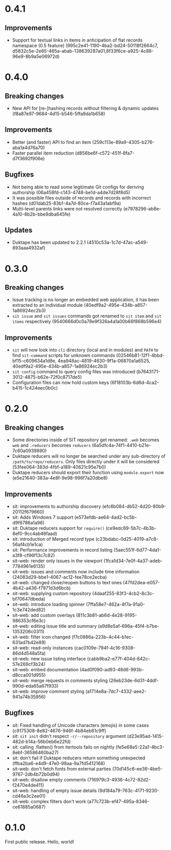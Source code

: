 # 0.4.1

## Improvements

* Support for textual links in items in anticipation of flat records namespace (0.5 feature)
  (995c2e41-1190-4ba2-bd24-50118f2664c7, d5832c5e-2e65-465a-abab-138639287a01,8f33f6ce-a925-4c88-96e9-8b9a5e06972d)

# 0.4.0

## Breaking changes

* New API for [re-]hashing records without filtering & dynamic updates (f8a87e97-9684-4d15-b546-5ffa9da1b658)

## Improvements

* Better (and faster) API to find an item (259c113e-89a9-4305-b276-aba1a4d76a70)
* Faster parallel item reduction (d856be6f-c572-451f-8fa7-d7f3692f906e)

## Bugfixes

* Not being able to read some legitimate Git configs for deriving authorship (06a458fd-c143-4748-be1d-a4de7d28f8d5)
* It was possible files outside of records and records with incorrect hashes (d01dab25-83b1-4a7d-80ce-f7a43a1abf9a)
* Multi-level parents links were not resolved correctly (e7978296-ab8e-4a10-8b2b-bbe9dba645fe)

## Updates

* Duktape has been updated to 2.2.1 (4510c53a-1c7d-47ac-a549-893aaa4932af)

# 0.3.0

## Breaking changes

* Issue tracking is no longer an embedded web application, it has
  been extracted to an individual module (40edf9a2-495e-434b-a857-1a86924ec2b3)
* `sit issue` and `sit issues` commands got renamed to `sit item` and `sit items`
  respectively (9540666d0c0a78e9f326a4a1a00b66f868b596e4)

## Improvements

* `sit` will now look into `cli` directory (local and in modules) and `PATH` to find
  `sit-command` scripts for unknown commands (02546b81-12f1-4bbd-bf15-c609634a1d8e,
  4ea948ac-4819-4630-9f1a-06870a1a6525, 40edf9a2-495e-434b-a857-1a86924ec2b3)
* `sit config` command to query config files was introduced (b7643171-3012-4875-b62e-72f0c8717de5)
* Configuration files can now hold custom keys (6f18103b-6d6d-4ca2-b415-1c424eec0b0c)

# 0.2.0

## Breaking changes

* Some directories inside of SIT repository get renamed: `.web` becomes `web` and
  `.reducers` becomes `reducers` (6a5dfc4a-74f1-4410-b21e-7c60a0939890)
* Duktape reducers will no longer be searched under any sub-directory of
  `/path/to/repo/reducers`. Only files directly under it will be considered
    (53fee064-383d-4fbf-a189-40621c95e7b0)
* Duktape reducers should export their function using `module.export` now (e5e21640-383a-4e8f-9e98-996f7a20dbe8)

## Improvements

* sit: improvements to authorship discovery (efc6b084-db52-4d20-80b9-20112f679660)
* sit: Adds Windows 7 support (e573efdb-ae64-4ad2-bc5b-d9f6786a1a96)
* sit: Duktape reducers support for `require()` (ce9edc69-5b7c-4b3b-8ef0-9cc4ab46faad)
* sit: introduction of Merged record type (c23bdabc-0d25-4019-a7c8-56af4cb1e1ca)
* sit: Performance improvements in record listing (5aec551f-6d77-4da1-a3f8-cf96f13c7c82)
* sit-web: render only issues in the viewport (1fca1d34-7e0f-4a37-adeb-7784961e6135)
* sit-web: issues and comments now include time information (24083d29-bbe1-4067-ac12-fee78ce2ecba)
* sit-web: changed close/reopen buttons to text ones (47fd2dea-e057-4b42-a436-f7971d3d6bcb)
* sit-web: supplying custom repository (4daaf255-83f3-4cb2-8c3c-bf70647dbeda)
* sit-web: introduce loading spinner (7ffa58e7-462a-4f7a-91a0-1c3e742ded82)
* sit-web: add custom overlays (811c3b81-ab6d-4e28-9195-986353cf6e3c)
* sit-web: editing issue title and summary (a9d8e5af-696a-45f4-b7be-1353206c0311)
* sit-web: filter icon changed (f7c0886a-223b-4c44-b1ec-631ad7b42e89)
* sit-web: read-only instances (cac0109e-794f-4c16-9308-86d4d548a5fa)
* sit-web: new issue listing interface (cabb9ba2-e77f-404d-842c-57e269cf3b24)
* sit-web: embed documentation (4ad0f090-ad93-48d6-993b-d8cca001d955)
* sit-web: merge requests in comments styling (26eb23de-6d31-4ddf-990d-eda65a67f933)
* sit-web: improve comment styling (a1714e8a-7dc7-4332-aee2-941a74b35956)

## Bugfixes

* sit: Fixed handling of Unicode characters (emojis) in some cases (c9175308-8e82-4676-946f-4b84eb61c9ff)
* sit: `sit init` didn't respect `-r/--repository` argument (d23e95ad-1415-482d-b14a-56b0eb6e22fd)
* sit: calling .flatten() from itertools fails on nightly (fe5e68e5-22a1-4bc3-8ebf-36586460ba27)
* sit: don't fail if Duktape reducers return something unexpected (ffba2ba6-e4d9-47e0-98aa-9a7fd5412168)
* sit-web: don't fetch fonts from external parties (70d145c6-ee36-4be5-9767-2db4b72b0d94)
* sit-web: disallow empty comments (716979c3-4936-4c72-82d2-f2470e4de411)
* sit-web: handling of empty issue details (9d184a79-763c-4171-9230-cd46a3c2ee01)
* sit-web: complex filters don't work (a77c723b-ef47-495a-8346-ce61885a0687)

# 0.1.0

First public release. Hello, world!
